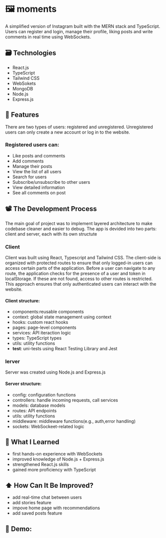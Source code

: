 # 🖼️ moments 
A simplified version of Instagram built with the MERN stack and TypeScript. Users can register and login, manage their profile, liking posts and write comments in real time using WebSockets.

## 🗃️ Technologies
- React.js
- TypeScript
- Tailwind CSS
- WebSokets
- MongoDB
- Node.js
- Express.js


## 🤙 Features
There are two types of users: registered and unregistered. 
Unregistered users can only create a new account or log in to the website.

### Registered users can:

- Like posts and comments
- Add comments
- Manage their posts
- View the list of all users
- Search for users
- Subscribe/unsubscribe to other users
- View detailed information
- See all comments on post

## 📽️ The Development Process

The main goal of project was to implement layered architecture to make codebase cleaner and easier to debug.
The app is devided into two parts: client and server, each with its own structute

### Сlient

Client was built using React, Typescript and Tailwind CSS. 
The client-side is organized with protected routes to ensure that only logged-in users can access certain parts of the application. Before a user can navigate to any route, the application checks for the presence of a user and token in localStorage. If these are not found, access to other routes is restricted. This approach ensures that only authenticated users can interact with the website.

#### Сlient structure:
- components:reusable components
- context: global state management using context
- hooks: custom react hooks
- pages: page-level components 
- services: API iteraction logic
- types: TypeScript types 
- utils: utility functions
- __test__:  uni-tests using React Testing Library and Jest

### Іerver
Server was created using Node.js and Express.js

#### Server structure:
- config: configuration functions
- controllers: handle incoming requests, call services
- models: database models
- routes: API endpoints
- utils: utility functions
- middleware: middleware functions(e.g., auth,error handling)
- sockets: WebSockeet-related logic 

## 🧠 What I Learned

- first hands-on experience with WebSockets
- improved knowledge of Node.js + Express.js
- strengthened React.js skills
- gained more proficiency with TypeScript
  
## ⬆️ How Can It Be Improved?
- add real-time chat between users
- add stories feature
- impove home page with recommendations
- add saved posts feature
  
## 🎥 Demo: 
